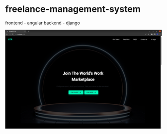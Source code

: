 # freelance-management-system
frontend - angular
backend -  django

<img src="angular/angular-first/src/assets/Screenshot from 2022-11-08 14-01-31.png" placeholder="no image">
